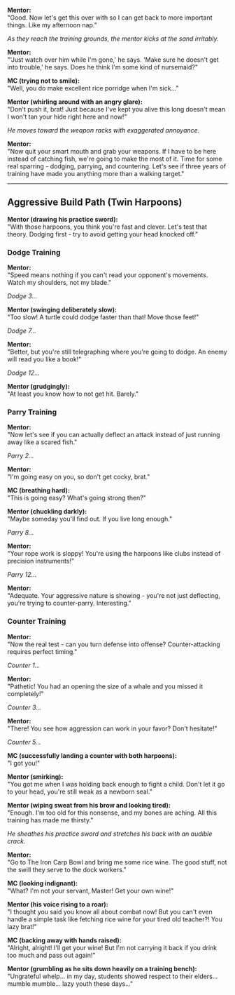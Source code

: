 **Mentor:**  
"Good. Now let's get this over with so I can get back to more important things. Like my afternoon nap."

_As they reach the training grounds, the mentor kicks at the sand irritably._

**Mentor:**  
"'Just watch over him while I'm gone,' he says. 'Make sure he doesn't get into trouble,' he says. Does he think I'm some kind of nursemaid?"

**MC (trying not to smile):**  
"Well, you do make excellent rice porridge when I'm sick..."

**Mentor (whirling around with an angry glare):**  
"Don't push it, brat! Just because I've kept you alive this long doesn't mean I won't tan your hide right here and now!"

_He moves toward the weapon racks with exaggerated annoyance._

**Mentor:**  
"Now quit your smart mouth and grab your weapons. If I have to be here instead of catching fish, we're going to make the most of it. Time for some real sparring - dodging, parrying, and countering. Let's see if three years of training have made you anything more than a walking target."

---

## **Aggressive Build Path (Twin Harpoons)**

**Mentor (drawing his practice sword):**  
"With those harpoons, you think you're fast and clever. Let's test that theory. Dodging first - try to avoid getting your head knocked off."

### **Dodge Training**

**Mentor:**  
"Speed means nothing if you can't read your opponent's movements. Watch my shoulders, not my blade."

_Dodge 3..._

**Mentor (swinging deliberately slow):**  
"Too slow! A turtle could dodge faster than that! Move those feet!"

_Dodge 7..._

**Mentor:**  
"Better, but you're still telegraphing where you're going to dodge. An enemy will read you like a book!"

_Dodge 12..._

**Mentor (grudgingly):**  
"At least you know how to not get hit. Barely."

### **Parry Training**

**Mentor:**  
"Now let's see if you can actually deflect an attack instead of just running away like a scared fish."

_Parry 2..._

**Mentor:**  
"I'm going easy on you, so don't get cocky, brat."

**MC (breathing hard):**  
"This is going easy? What's going strong then?"

**Mentor (chuckling darkly):**  
"Maybe someday you'll find out. If you live long enough."

_Parry 8..._

**Mentor:**  
"Your rope work is sloppy! You're using the harpoons like clubs instead of precision instruments!"

_Parry 12..._

**Mentor:**  
"Adequate. Your aggressive nature is showing - you're not just deflecting, you're trying to counter-parry. Interesting."

### **Counter Training**

**Mentor:**  
"Now the real test - can you turn defense into offense? Counter-attacking requires perfect timing."

_Counter 1..._

**Mentor:**  
"Pathetic! You had an opening the size of a whale and you missed it completely!"

_Counter 3..._

**Mentor:**  
"There! You see how aggression can work in your favor? Don't hesitate!"

_Counter 5..._

**MC (successfully landing a counter with both harpoons):**  
"I got you!"

**Mentor (smirking):**  
"You got me when I was holding back enough to fight a child. Don't let it go to your head, you're still weak as a newborn seal."

**Mentor (wiping sweat from his brow and looking tired):**  
"Enough. I'm too old for this nonsense, and my bones are aching. All this training has made me thirsty."

_He sheathes his practice sword and stretches his back with an audible crack._

**Mentor:**  
"Go to The Iron Carp Bowl and bring me some rice wine. The good stuff, not the swill they serve to the dock workers."

**MC (looking indignant):**  
"What? I'm not your servant, Master! Get your own wine!"

**Mentor (his voice rising to a roar):**  
"I thought you said you know all about combat now! But you can't even handle a simple task like fetching rice wine for your tired old teacher?! You lazy brat!"

**MC (backing away with hands raised):**  
"Alright, alright! I'll get your wine! But I'm not carrying it back if you drink too much and pass out again!"

**Mentor (grumbling as he sits down heavily on a training bench):**  
"Ungrateful whelp... in my day, students showed respect to their elders... mumble mumble... lazy youth these days..."
